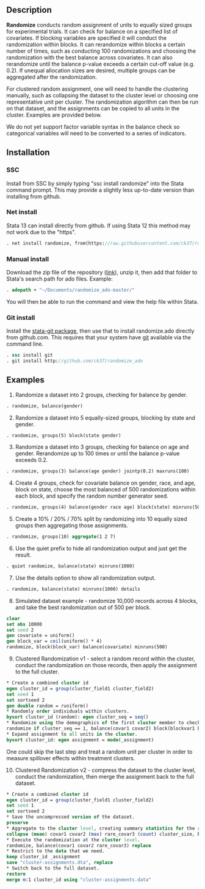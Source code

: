 ## Description

**Randomize** conducts random assignment of units to equally sized groups for experimental trials. It can check for balance on a specified list of covariates.  If blocking variables are specified it will conduct the randomization within blocks. It can rerandomize within blocks a certain number of times, such as conducting 100 randomizations and choosing the randomization with the best balance across covariates. It can also rerandomize until the balance p-value exceeds a certain cut-off value (e.g. 0.2). If unequal allocation sizes are desired, multiple groups can be aggregated after the randomization.

For clustered random assignment, one will need to handle the clustering manually, such as collapsing the dataset to the cluster level or choosing one representative unit per cluster. The randomization algorithm can then be run on that dataset, and the assignments can be copied to all units in the cluster. Examples are provided below.

We do not yet support factor variable syntax in the balance check so categorical variables will need to be converted to a series of indicators.

## Installation

### SSC

Install from SSC by simply typing "ssc install randomize" into the Stata command prompt. This may provide a slightly less up-to-date version than installing from github.

### Net install

Stata 13 can install directly from github. If using Stata 12 this method may not work due to the "https".

  ```stata
  . net install randomize, from(https://raw.githubusercontent.com/ck37/randomize_ado/master/)
  ```

### Manual install

Download the zip file of the repository ([link](https://github.com/ck37/randomize_ado/archive/master.zip)), unzip it, then add that folder to Stata's search path for ado files. Example:

  ```stata
  . adopath + "~/Documents/randomize_ado-master/"
  ```

You will then be able to run the command and view the help file within Stata.

### Git install

Install the [stata-git package](https://github.com/coderigo/stata-git), then use that to install randomize.ado directly from github.com. This requires that your system have [git](http://git-scm.com/) available via the command line.

  ```stata
  . ssc install git
  . git install http://github.com/ck37/randomize_ado
  ```


## Examples

1. Randomize a dataset into 2 groups, checking for balance by gender.

  ```stata
  . randomize, balance(gender)
  ```

2. Randomize a dataset into 5 equally-sized groups, blocking by state and gender.

  ```stata
  . randomize, groups(5) block(state gender)
  ```

3. Randomize a dataset into 3 groups, checking for balance on age and gender. Rerandomize up to 100 times or until the balance p-value exceeds 0.2.

  ```stata
  . randomize, groups(3) balance(age gender) jointp(0.2) maxruns(100)
  ```

4. Create 4 groups, check for covariate balance on gender, race, and age, block on state, choose the most balanced of 500 randomizations within each block, and specify the random number generator seed.

  ```stata
  . randomize, groups(4) balance(gender race age) block(state) minruns(500) seed(1)
  ```

5. Create a 10% / 20% / 70% split by randomizing into 10 equally sized groups then aggregating those assignments.

  ```stata
  . randomize, groups(10) aggregate(1 2 7)
  ```  

6. Use the quiet prefix to hide all randomization output and just get the result.

  ```stata
  . quiet randomize, balance(state) minruns(1000)
  ```

7. Use the details option to show all randomization output.

  ```stata
  . randomize, balance(state) minruns(1000) details
  ```
  
8. Simulated dataset example - randomize 10,000 records across 4 blocks, and take the best randomization out of 500 per block.

  ```stata
  clear
  set obs 10000
  set seed 2
  gen covariate = uniform()
  gen block_var = ceil(uniform() * 4)
  randomize, block(block_var) balance(covariate) minruns(500)
  ```

9. Clustered Randomization v1 - select a random record within the cluster, conduct the randomization on those records, then apply the assignment to the full cluster.

  ```stata
  * Create a combined cluster id
  egen cluster_id = group(cluster_field1 cluster_field2)
  set seed 1
  set sortseed 2
  gen double random = runiform()
  * Randomly order individuals within clusters.
  bysort cluster_id (random): egen cluster_seq = seq()
  * Randomize using the demographics of the first cluster member to check for balance.
  randomize if cluster_seq == 1, balance(covar1 covar2) block(blockvar1 blockvar2) replace
  * Expand assignment to all units in the cluster.
  bysort cluster_id: egen assignment = mode(_assignment)
  ```

 One could skip the last step and treat a random unit per cluster in order to measure spillover effects within treatment clusters.

10. Clustered Randomization v2 - compress the dataset to the cluster level, conduct the randomization, then merge the assignment back to the full dataset.

  ```stata
  * Create a combined cluster id
  egen cluster_id = group(cluster_field1 cluster_field2)
  set seed 1
  set sortseed 2
  * Save the uncompressed version of the dataset.
  preserve
  * Aggregate to the cluster level, creating summary statistics for the randomization.
  collapse (mean) covar1 covar2 (max) rare_covar3 (count) cluster_size, by(cluster_id)
  * Execute the randomization at the cluster level.
  randomize, balance(covar1 covar2 rare_covar3) replace
  * Restrict to the data that we need.
  keep cluster_id _assignment
  save "cluster-assignments.dta", replace
  * Switch back to the full dataset.
  restore
  merge m:1 cluster_id using "cluster-assignments.data"
  ```
